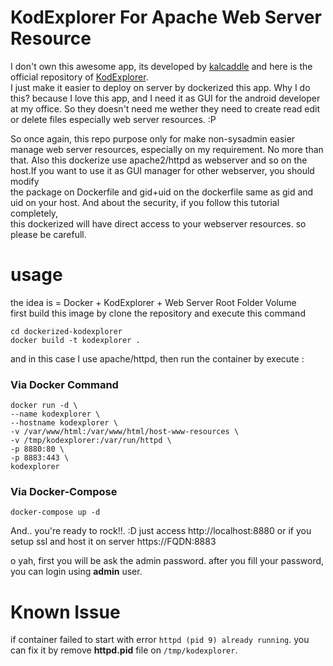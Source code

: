# KodExplorer For Apache Web Server Resource
I don't own this awesome app, its developed by <a href="https://github.com/kalcaddle/">kalcaddle</a> and here is the official repository of <a href="https://github.com/kalcaddle/KodExplorer">KodExplorer</a>.    
I just make it easier to deploy on server by dockerized this app. Why I do this? because I love this app, and I need it as GUI for the android developer at my office. So they doesn't need me wether they need to create read edit or delete files especially web server resources. :P    

So once again, this repo purpose only for make non-sysadmin easier manage web server resources, especially on my requirement. No more than that. Also this dockerize use apache2/httpd as webserver and so on the host.If you want to use it as GUI manager for other webserver, you should modify    
the package on Dockerfile and gid+uid on the dockerfile same as gid and uid on your host. And about the security, if you follow this tutorial completely,    
this dockerized will have direct access to your webserver resources. so please be carefull.

# usage
the idea is = Docker + KodExplorer + Web Server Root Folder Volume   
first build this image by clone the repository and execute this command
```
cd dockerized-kodexplorer
docker build -t kodexplorer .
```
and in this case I use apache/httpd, then run the container by execute :

### Via Docker Command
```
docker run -d \
--name kodexplorer \
--hostname kodexplorer \
-v /var/www/html:/var/www/html/host-www-resources \
-v /tmp/kodexplorer:/var/run/httpd \
-p 8880:80 \
-p 8883:443 \
kodexplorer
```

### Via Docker-Compose
```
docker-compose up -d
```

And.. you're ready to rock!!. :D
just access http://localhost:8880 or if you setup ssl and host it on server https://FQDN:8883

o yah, first you will be ask the admin password. after you fill your password, you can login using __admin__ user.

# Known Issue
if container failed to start with error `httpd (pid 9) already running`. you can fix it by remove **httpd.pid** file on `/tmp/kodexplorer`.
